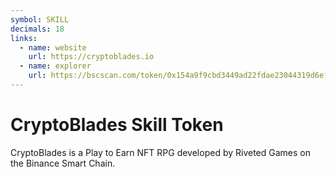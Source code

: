 ```yaml
---
symbol: SKILL
decimals: 18
links:
  - name: website
    url: https://cryptoblades.io
  - name: explorer
    url: https://bscscan.com/token/0x154a9f9cbd3449ad22fdae23044319d6ef2a1fab
---
```


# CryptoBlades Skill Token

CryptoBlades is a Play to Earn NFT RPG developed by Riveted Games on the Binance Smart Chain.
